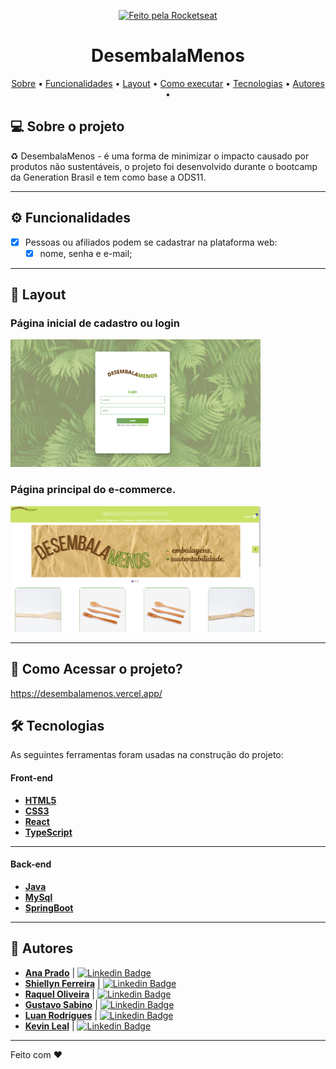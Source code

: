 <p align="center">
 
  <a href="https://desembalamenos.vercel.app/">
    <img alt="Feito pela Rocketseat" src="https://img.shields.io/badge/DesembalaMenos-%237519C1">
  </a>
   
</p>
<h1 align="center">
   DesembalaMenos
</h1>

<p align="center">
 <a href="#-sobre-o-projeto">Sobre</a> •
 <a href="#-funcionalidades">Funcionalidades</a> •
 <a href="#-layout">Layout</a> • 
 <a href="#-como-acessar-o-projeto">Como executar</a> • 
 <a href="#-tecnologias">Tecnologias</a> • 
 <a href="#-Autores">Autores</a> • 
</p>

## 💻 Sobre o projeto

♻️ DesembalaMenos - é uma forma de minimizar o impacto causado por produtos não sustentáveis, o projeto foi desenvolvido durante o bootcamp da Generation Brasil e tem como base a ODS11.

---

## ⚙️ Funcionalidades

- [x] Pessoas ou afiliados podem se cadastrar na plataforma web:
  - [x] nome, senha e e-mail;
---
## 🎨 Layout

### Página inicial de cadastro ou login
<p>
<img alt="Pagina inicial login/cadastro"  src="./Front-end/public/readme-dm/assets/pagina-login.png" width="400px">
</p>

### Página principal do e-commerce.
<p>
<img alt="Página inicial e-commerce" src="./Front-end/public/readme-dm/assets/pagina-inicial.png" width="400px">
</p>

---

## 🚀 Como Acessar o projeto?

https://desembalamenos.vercel.app/


## 🛠 Tecnologias

As seguintes ferramentas foram usadas na construção do projeto:

#### **Front-end**  
- **[HTML5](https://pt.wikipedia.org/wiki/HTML5)**
- **[CSS3](https://developer.mozilla.org/pt-BR/docs/Web/CSS)**
- **[React](https://pt-br.reactjs.org/)**
- **[TypeScript](https://www.typescriptlang.org/)**

---

#### **Back-end**  
- **[Java](https://www.java.com/pt-BR/)**
- **[MySql](https://www.mysql.com/)**
- **[SpringBoot](https://spring.io/projects/spring-boot)**

---

## 💪 Autores
- **[Ana Prado](https://github.com/anadantasp)** | [![Linkedin Badge](https://img.shields.io/badge/-blue?style=flat-square&logo=Linkedin&logoColor=white&link=https://www.linkedin.com/in/gustavo-sabino-21b75a96/)](https://www.linkedin.com/in/anadantasp/) 
- **[Shiellyn Ferreira](https://github.com/ShiellynFerr)** | [![Linkedin Badge](https://img.shields.io/badge/-blue?style=flat-square&logo=Linkedin&logoColor=white)](https://www.linkedin.com/in/shiellyn-ferreira/) 
- **[Raquel Oliveira](https://github.com/limaraquel)** | [![Linkedin Badge](https://img.shields.io/badge/-blue?style=flat-square&logo=Linkedin&logoColor=white&link=https://www.linkedin.com/in/gustavo-sabino-21b75a96/)](https://www.linkedin.com/in/raquel-oliveira-2701b9221/) 
- **[Gustavo Sabino](https://github.com/sabinorush)** | [![Linkedin Badge](https://img.shields.io/badge/-blue?style=flat-square&logo=Linkedin&logoColor=white&link=https://www.linkedin.com/in/gustavo-sabino-21b75a96/)](https://www.linkedin.com/in/gustavosabino/) 
- **[Luan Rodrigues](https://github.com/luan998)** | [![Linkedin Badge](https://img.shields.io/badge/-blue?style=flat-square&logo=Linkedin&logoColor=white&link=https://www.linkedin.com/in/gustavo-sabino-21b75a96/)](https://www.linkedin.com/in/luanrodrigues98/) 
- **[Kevin Leal](https://github.com/Tihuanna)** | [![Linkedin Badge](https://img.shields.io/badge/-blue?style=flat-square&logo=Linkedin&logoColor=white&link=https://www.linkedin.com/in/gustavo-sabino-21b75a96/)](https://www.linkedin.com/in/kevin-leal1/) 


---

Feito com ❤️ 
